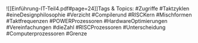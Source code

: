 
![[Einführung-IT-Teil4.pdf#page=24]]Tags & Topics:
   #Zugriffe
   #Taktzyklen
   #eineDesignphilosophie
   #Verzicht
   #Compilerund
   #RISCKern
   #Mischformen
   #Taktfrequenzen
   #POWERProzessoren
   #HardwareOptimierungen
   #Vereinfachungen
   #dieZahl
   #RISCProzessoren
   #Unterscheidung
   #Computerprozessoren
   #Grenze